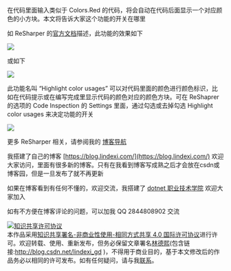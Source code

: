 
在代码里面输入类似于 Colors.Red 的代码，将会自动在代码后面显示一个对应颜色的小方块。本文将告诉大家这个功能的开关在哪里

<!--more-->


<!-- CreateTime:2024/05/08 07:29:54 -->

<!-- 发布 -->
<!-- 博客 -->

如 ReSharper 的[官方文档](https://www.jetbrains.com.cn/en-us/help/resharper/Coding_Assistance__Color_Assistance.html)描述，此功能的效果如下

<!-- ![](image/ReSharper 显示使用的颜色/ReSharper 显示使用的颜色0.png) -->
![](http://cdn.lindexi.site/lindexi%2F202457936473710.jpg)

或如下

<!-- ![](image/ReSharper 显示使用的颜色/ReSharper 显示使用的颜色1.png) -->
![](http://cdn.lindexi.site/lindexi%2F20245793657313.jpg)

此功能名叫 “Highlight color usages” 可以对代码里面的颜色进行颜色标识，比如在代码提示或在编写完成里显示代码的颜色对应的颜色方块。可在 ReShaprer 的选项的 Code Inspection 的 Settings 里面，通过勾选或去掉勾选 Highlight color usages 来决定功能的开关

<!-- ![](image/ReSharper 显示使用的颜色/ReSharper 显示使用的颜色2.png) -->
![](http://cdn.lindexi.site/lindexi%2F202457939401498.jpg)


更多 ReSharper 相关，请参阅我的 [博客导航](https://blog.lindexi.com/post/%E5%8D%9A%E5%AE%A2%E5%AF%BC%E8%88%AA.html )


我搭建了自己的博客 [https://blog.lindexi.com/](https://blog.lindexi.com/) 欢迎大家访问，里面有很多新的博客。只有在我看到博客写成熟之后才会放在csdn或博客园，但是一旦发布了就不再更新

如果在博客看到有任何不懂的，欢迎交流，我搭建了 [dotnet 职业技术学院](https://t.me/dotnet_campus) 欢迎大家加入

如有不方便在博客评论的问题，可以加我 QQ 2844808902 交流

<a rel="license" href="http://creativecommons.org/licenses/by-nc-sa/4.0/"><img alt="知识共享许可协议" style="border-width:0" src="https://licensebuttons.net/l/by-nc-sa/4.0/88x31.png" /></a><br />本作品采用<a rel="license" href="http://creativecommons.org/licenses/by-nc-sa/4.0/">知识共享署名-非商业性使用-相同方式共享 4.0 国际许可协议</a>进行许可。欢迎转载、使用、重新发布，但务必保留文章署名[林德熙](http://blog.csdn.net/lindexi_gd)(包含链接:http://blog.csdn.net/lindexi_gd )，不得用于商业目的，基于本文修改后的作品务必以相同的许可发布。如有任何疑问，请与我[联系](mailto:lindexi_gd@163.com)。